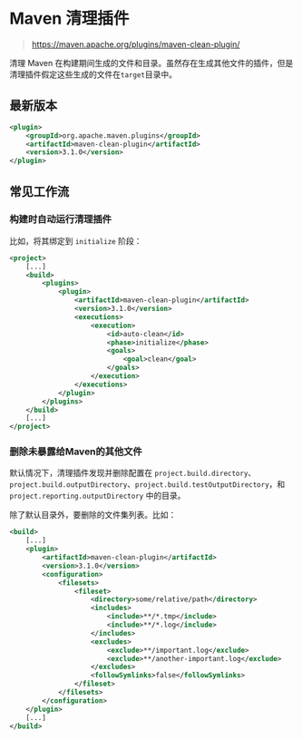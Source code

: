 # Maven 清理插件

>https://maven.apache.org/plugins/maven-clean-plugin/

清理 Maven 在构建期间生成的文件和目录。虽然存在生成其他文件的插件，但是清理插件假定这些生成的文件在`target`目录中。

## 最新版本

``` xml
<plugin>
    <groupId>org.apache.maven.plugins</groupId>
    <artifactId>maven-clean-plugin</artifactId>
    <version>3.1.0</version>
</plugin>
```

## 常见工作流

### 构建时自动运行清理插件

比如，将其绑定到 `initialize` 阶段：

``` xml
<project>
    [...]
    <build>
        <plugins>
            <plugin>
                <artifactId>maven-clean-plugin</artifactId>
                <version>3.1.0</version>
                <executions>
                    <execution>
                        <id>auto-clean</id>
                        <phase>initialize</phase>
                        <goals>
                            <goal>clean</goal>
                        </goals>
                    </execution>
                </executions>
            </plugin>
        </plugins>
    </build>
    [...]
</project>
```



### 删除未暴露给Maven的其他文件

默认情况下，清理插件发现并删除配置在 `project.build.directory`、`project.build.outputDirectory`、`project.build.testOutputDirectory`，和 `project.reporting.outputDirectory` 中的目录。

除了默认目录外，要删除的文件集列表。比如：

``` xml
<build>
    [...]
    <plugin>
        <artifactId>maven-clean-plugin</artifactId>
        <version>3.1.0</version>
        <configuration>
            <filesets>
                <fileset>
                    <directory>some/relative/path</directory>
                    <includes>
                        <include>**/*.tmp</include>
                        <include>**/*.log</include>
                    </includes>
                    <excludes>
                        <exclude>**/important.log</exclude>
                        <exclude>**/another-important.log</exclude>
                    </excludes>
                    <followSymlinks>false</followSymlinks>
                </fileset>
            </filesets>
        </configuration>
    </plugin>
    [...]
</build>
```

